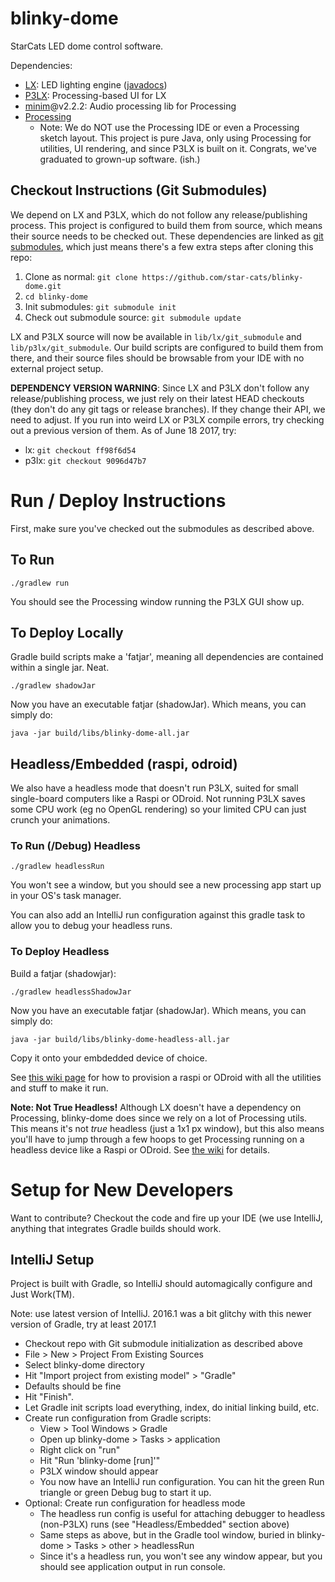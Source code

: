 # blinky-dome

StarCats LED dome control software.

Dependencies:
- [LX](https://github.com/heronarts/LX): LED lighting engine ([javadocs](http://heronarts.com/lx/api/index.html))
- [P3LX](https://github.com/heronarts/P3LX): Processing-based UI for LX
- [minim](https://github.com/ddf/Minim)@v2.2.2: Audio processing lib for Processing
- [Processing](https://processing.org/)
  - Note: We do NOT use the Processing IDE or even a Processing sketch layout.  This project is pure Java, only using
    Processing for utilities, UI rendering, and since P3LX is built on it.  Congrats, we've graduated to grown-up software. (ish.)

## Checkout Instructions (Git Submodules)
We depend on LX and P3LX, which do not follow any release/publishing process.  This project is configured to build them
 from source, which means their source needs to be checked out.  These dependencies are linked as
 [git submodules](https://git-scm.com/book/en/v2/Git-Tools-Submodules), which just means there's a few extra steps
 after cloning this repo:

 1. Clone as normal: `git clone https://github.com/star-cats/blinky-dome.git`
 1. `cd blinky-dome`
 1. Init submodules: `git submodule init`
 1. Check out submodule source: `git submodule update`

LX and P3LX source will now be available in `lib/lx/git_submodule` and `lib/p3lx/git_submodule`.  Our build scripts are
 configured to build them from there, and their source files should be browsable from your IDE with no external
 project setup.

**DEPENDENCY VERSION WARNING**: Since LX and P3LX don't follow any release/publishing process, we just rely on their
latest HEAD checkouts (they don't do any git tags or release branches).  If they change their API, we need to adjust.
If you run into weird LX or P3LX compile errors, try checking out a previous version of them.  As of June 18 2017, try:
  - lx: `git checkout ff98f6d54`
  - p3lx: `git checkout 9096d47b7`

# Run / Deploy Instructions

First, make sure you've checked out the submodules as described above.

## To Run
`./gradlew run`

You should see the Processing window running the P3LX GUI show up.

## To Deploy Locally
Gradle build scripts make a 'fatjar', meaning all dependencies are contained within a single jar.  Neat.

`./gradlew shadowJar`

Now you have an executable fatjar (shadowJar). Which means, you can simply do:

`java -jar build/libs/blinky-dome-all.jar`

## Headless/Embedded (raspi, odroid)

We also have a headless mode that doesn't run P3LX, suited for small single-board computers like a Raspi or ODroid.
Not running P3LX saves some CPU work (eg no OpenGL rendering) so your limited CPU can just crunch your animations.

### To Run (/Debug) Headless
`./gradlew headlessRun`

You won't see a window, but you should see a new processing app start up in your OS's task manager.

You can also add an IntelliJ run configuration against this gradle task to allow you to debug your headless runs.

### To Deploy Headless
Build a fatjar (shadowjar):

`./gradlew headlessShadowJar`

Now you have an executable fatjar (shadowJar). Which means, you can simply do:

`java -jar build/libs/blinky-dome-headless-all.jar`

Copy it onto your embdedded device of choice.

See [this wiki page](https://github.com/star-cats/blinky-dome/wiki/Running-blinky-dome-on-Headless-Embedded-(raspi,-odroid))
for how to provision a raspi or ODroid with all the utilities and stuff to make it run.

**Note: Not True Headless!**  Although LX doesn't have a dependency on Processing, blinky-dome does since we rely on a
lot of Processing utils.  This means it's not *true* headless (just a 1x1 px window), but this also means you'll have to
jump through a few hoops to get Processing running on a headless device like a Raspi or ODroid.  See
[the wiki](https://github.com/star-cats/blinky-dome/wiki/Running-blinky-dome-on-Headless-Embedded-(raspi,-odroid))
for details.

# Setup for New Developers
Want to contribute?  Checkout the code and fire up your IDE (we use IntelliJ, anything that integrates Gradle builds
should work.

## IntelliJ Setup
Project is built with Gradle, so IntelliJ should automagically configure and Just Work(TM).

Note: use latest version of IntelliJ.  2016.1 was a bit glitchy with this newer version of Gradle, try at least 2017.1

- Checkout repo with Git submodule initialization as described above
- File > New > Project From Existing Sources
- Select blinky-dome directory
- Hit "Import project from existing model" > "Gradle"
- Defaults should be fine
- Hit "Finish".
- Let Gradle init scripts load everything, index, do initial linking build, etc.
- Create run configuration from Gradle scripts:
  - View > Tool Windows > Gradle
  - Open up blinky-dome > Tasks > application
  - Right click on "run"
  - Hit "Run 'blinky-dome [run]'"
  - P3LX window should appear
  - You now have an IntelliJ run configuration.  You can hit the green Run triangle or green Debug bug to start it up.
- Optional: Create run configuration for headless mode
  - The headless run config is useful for attaching debugger to headless (non-P3LX) runs (see "Headless/Embedded" section above)
  - Same steps as above, but in the Gradle tool window, buried in blinky-dome > Tasks > other > headlessRun
  - Since it's a headless run, you won't see any window appear, but you should see application output in run console.